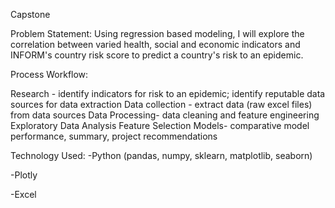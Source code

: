 Capstone

Problem Statement:
Using regression based modeling, I will explore the correlation between varied health, social and economic indicators and INFORM's country risk score to predict a country's risk to an epidemic.

Process Workflow:

Research - identify indicators for risk to an epidemic; identify reputable data sources for data extraction
Data collection - extract data (raw excel files) from data sources
Data Processing- data cleaning and feature engineering
Exploratory Data Analysis
Feature Selection
Models- comparative model performance, summary, project recommendations

Technology Used:
-Python (pandas, numpy, sklearn, matplotlib, seaborn)

-Plotly

-Excel
